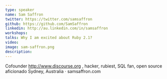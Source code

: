 ```yaml
---
type: speaker
name: Sam Saffron
twitter: https://twitter.com/samsaffron
github: https://github.com/SamSaffron
linkedin: http://au.linkedin.com/in/samsaffron
workshops:
talks: Why I am excited about Ruby 2.1?
video: 
image: sam-saffron.png
description: 
---
```


Cofounder http://www.discourse.org  , hacker, rubiest, SQL fan, open source aficionado
Sydney, Australia · samsaffron.com
